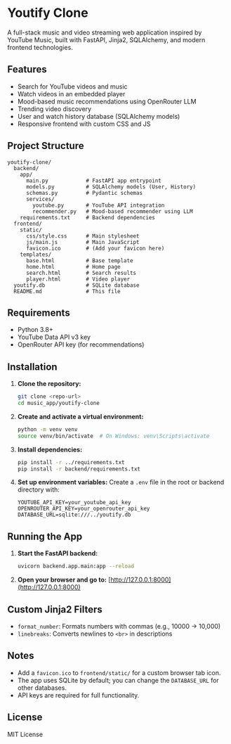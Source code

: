 # Youtify Clone

A full-stack music and video streaming web application inspired by YouTube Music, built with FastAPI, Jinja2, SQLAlchemy, and modern frontend technologies.

## Features
- Search for YouTube videos and music
- Watch videos in an embedded player
- Mood-based music recommendations using OpenRouter LLM
- Trending video discovery
- User and watch history database (SQLAlchemy models)
- Responsive frontend with custom CSS and JS

## Project Structure
```
youtify-clone/
  backend/
    app/
      main.py            # FastAPI app entrypoint
      models.py          # SQLAlchemy models (User, History)
      schemas.py         # Pydantic schemas
      services/
        youtube.py       # YouTube API integration
        recommender.py   # Mood-based recommender using LLM
    requirements.txt     # Backend dependencies
  frontend/
    static/
      css/style.css      # Main stylesheet
      js/main.js         # Main JavaScript
      favicon.ico        # (Add your favicon here)
    templates/
      base.html          # Base template
      home.html          # Home page
      search.html        # Search results
      player.html        # Video player
  youtify.db             # SQLite database
  README.md              # This file
```

## Requirements
- Python 3.8+
- YouTube Data API v3 key
- OpenRouter API key (for recommendations)

## Installation
1. **Clone the repository:**
   ```bash
   git clone <repo-url>
   cd music_app/youtify-clone
   ```
2. **Create and activate a virtual environment:**
   ```bash
   python -m venv venv
   source venv/bin/activate  # On Windows: venv\Scripts\activate
   ```
3. **Install dependencies:**
   ```bash
   pip install -r ../requirements.txt
   pip install -r backend/requirements.txt
   ```
4. **Set up environment variables:**
   Create a `.env` file in the root or backend directory with:
   ```env
   YOUTUBE_API_KEY=your_youtube_api_key
   OPENROUTER_API_KEY=your_openrouter_api_key
   DATABASE_URL=sqlite:///../youtify.db
   ```

## Running the App
1. **Start the FastAPI backend:**
   ```bash
   uvicorn backend.app.main:app --reload
   ```
2. **Open your browser and go to:**
   [http://127.0.0.1:8000](http://127.0.0.1:8000)

## Custom Jinja2 Filters
- `format_number`: Formats numbers with commas (e.g., 10000 → 10,000)
- `linebreaks`: Converts newlines to `<br>` in descriptions

## Notes
- Add a `favicon.ico` to `frontend/static/` for a custom browser tab icon.
- The app uses SQLite by default; you can change the `DATABASE_URL` for other databases.
- API keys are required for full functionality.

## License
MIT License 
